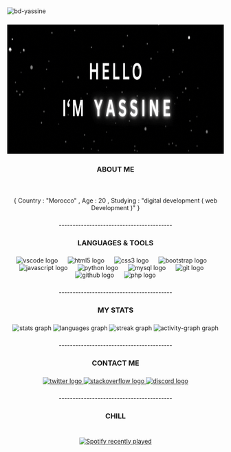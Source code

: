 ###

<div align="left"> <img src="https://komarev.com/ghpvc/?username=bd-yassine&label=Profile%20views&color=0e75b6&style=flat" alt="bd-yassine" /> </div>

###

<div align="center">
    <img height="300" src="/gif/Developer Full Stack.gif"  />
</div>

###

<p align="left"></p>

###

<h3 align="center">ABOUT ME</h3>

###

<br clear="both">

<p align="center">{ Country : "Morocco" , Age : 20 , Studying : "digital development ( web Development )" }</p>

###

<p align="center">-----------------------------------------</p>

###

<h3 align="center">LANGUAGES & TOOLS</h3>

###

<div align="center">
  <img src="https://skillicons.dev/icons?i=vscode" height="40" alt="vscode logo"  />
  <img width="15" />
  <img src="https://skillicons.dev/icons?i=html" height="40" alt="html5 logo"  />
  <img width="15" />
  <img src="https://skillicons.dev/icons?i=css" height="40" alt="css3 logo"  />
  <img width="15" />
  <img src="https://skillicons.dev/icons?i=bootstrap" height="40" alt="bootstrap logo"  />
  <img width="15" />
  <img src="https://skillicons.dev/icons?i=js" height="40" alt="javascript logo"  />
  <img width="15" />
  <img src="https://skillicons.dev/icons?i=py" height="40" alt="python logo"  />
  <img width="15" />
  <img src="https://skillicons.dev/icons?i=mysql" height="40" alt="mysql logo"  />
  <img width="15" />
  <img src="https://skillicons.dev/icons?i=git" height="40" alt="git logo"  />
  <img width="15" />
  <img src="https://skillicons.dev/icons?i=github" height="40" alt="github logo"  />
  <img width="15" />
  <img src="https://skillicons.dev/icons?i=php" height="40" alt="php logo"  />
</div>

###

<p align="center">-----------------------------------------</p>

###

<h3 align="center">MY STATS</h3>

###

<div align="center">
  <img src="https://github-readme-stats.vercel.app/api?username=BD-YASSINE&hide_title=false&hide_rank=false&show_icons=true&include_all_commits=true&count_private=true&disable_animations=false&theme=nightowl&locale=en&hide_border=true&order=1" height="175" alt="stats graph"  />
  <img src="https://github-readme-stats.vercel.app/api/top-langs?username=BD-YASSINE&locale=en&hide_title=false&layout=compact&card_width=320&langs_count=5&theme=nightowl&hide_border=true&order=2" height="175" alt="languages graph"  />
  <img src="https://streak-stats.demolab.com?user=BD-YASSINE&locale=en&mode=daily&theme=nightowl&hide_border=true&border_radius=5&order=3" height="175" alt="streak graph"  />
  <img src="https://github-readme-activity-graph.vercel.app/graph?username=BD-YASSINE&radius=5&theme=nightowl&area=true&order=5&hide_border=true" height="396" alt="activity-graph graph"  />
</div>

###

<p align="center">-----------------------------------------</p>

###

<h3 align="center">CONTACT ME</h3>

###

<div align="center">
  <a href="https://x.com/yassine_o2" target="_blank">
    <img src="https://raw.githubusercontent.com/maurodesouza/profile-readme-generator/master/src/assets/icons/social/twitter/default.svg" width="55" height="30" alt="twitter logo"  />
  </a>
  <a href="https://stackoverflow.com/users/29984959/yassi-ne" target="_blank">
    <img src="https://raw.githubusercontent.com/maurodesouza/profile-readme-generator/master/src/assets/icons/social/stackoverflow/default.svg" width="55" height="30" alt="stackoverflow logo"  />
  </a>
  <a href="https://discord.com/users/1325979065269882914" target="_blank">
    <img src="https://raw.githubusercontent.com/maurodesouza/profile-readme-generator/master/src/assets/icons/social/discord/default.svg" width="55" height="30" alt="discord logo"  />
  </a>
</div>

###

<p align="center">-----------------------------------------</p>

###

<h3 align="center">CHILL</h3>

###

<br clear="both">

<div align="center">
  <a href="https://open.spotify.com/user/31t52zcahfamxhyfsssn3i3lbyx4">
    <img src="https://spotify-recently-played-readme.vercel.app/api?user=31t52zcahfamxhyfsssn3i3lbyx4&count=4&unique=false" alt="Spotify recently played"  />
  </a>
</div>

###

